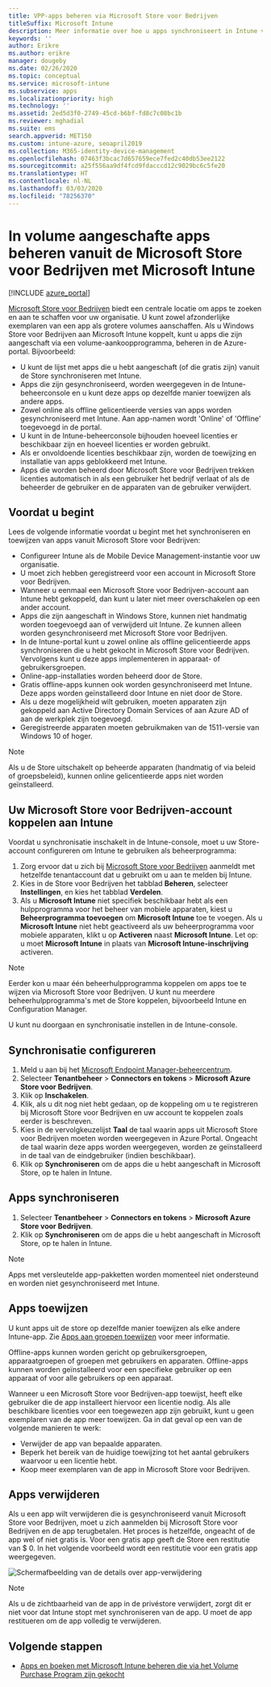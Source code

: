 ```yaml
---
title: VPP-apps beheren via Microsoft Store voor Bedrijven
titleSuffix: Microsoft Intune
description: Meer informatie over hoe u apps synchroniseert in Intune vanuit de Microsoft Store voor Bedrijven.
keywords: ''
author: Erikre
ms.author: erikre
manager: dougeby
ms.date: 02/26/2020
ms.topic: conceptual
ms.service: microsoft-intune
ms.subservice: apps
ms.localizationpriority: high
ms.technology: ''
ms.assetid: 2ed5d3f0-2749-45cd-b6bf-fd8c7c08bc1b
ms.reviewer: mghadial
ms.suite: ems
search.appverid: MET150
ms.custom: intune-azure, seoapril2019
ms.collection: M365-identity-device-management
ms.openlocfilehash: 07463f3bcac7d657659ece7fed2c40db53ee2122
ms.sourcegitcommit: a25f556aa9df4fcd9fdacccd12c9029bc6c5fe20
ms.translationtype: HT
ms.contentlocale: nl-NL
ms.lasthandoff: 03/03/2020
ms.locfileid: "78256370"
---
```

# <a name="how-to-manage-volume-purchased-apps-from-the-microsoft-store-for-business-with-microsoft-intune"></a>In volume aangeschafte apps beheren vanuit de Microsoft Store voor Bedrijven met Microsoft Intune

[!INCLUDE [azure_portal](../includes/azure_portal.md)]

[Microsoft Store voor Bedrijven](https://www.microsoft.com/business-store) biedt een centrale locatie om apps te zoeken en aan te schaffen voor uw organisatie. U kunt zowel afzonderlijke exemplaren van een app als grotere volumes aanschaffen. Als u Windows Store voor Bedrijven aan Microsoft Intune koppelt, kunt u apps die zijn aangeschaft via een volume-aankoopprogramma, beheren in de Azure-portal. Bijvoorbeeld:
* U kunt de lijst met apps die u hebt aangeschaft (of die gratis zijn) vanuit de Store synchroniseren met Intune.
* Apps die zijn gesynchroniseerd, worden weergegeven in de Intune-beheerconsole en u kunt deze apps op dezelfde manier toewijzen als andere apps.
* Zowel online als offline gelicentieerde versies van apps worden gesynchroniseerd met Intune. Aan app-namen wordt 'Online' of 'Offline' toegevoegd in de portal.
* U kunt in de Intune-beheerconsole bijhouden hoeveel licenties er beschikbaar zijn en hoeveel licenties er worden gebruikt.
* Als er onvoldoende licenties beschikbaar zijn, worden de toewijzing en installatie van apps geblokkeerd met Intune.
* Apps die worden beheerd door Microsoft Store voor Bedrijven trekken licenties automatisch in als een gebruiker het bedrijf verlaat of als de beheerder de gebruiker en de apparaten van de gebruiker verwijdert.

## <a name="before-you-start"></a>Voordat u begint

Lees de volgende informatie voordat u begint met het synchroniseren en toewijzen van apps vanuit Microsoft Store voor Bedrijven:

- Configureer Intune als de Mobile Device Management-instantie voor uw organisatie.
- U moet zich hebben geregistreerd voor een account in Microsoft Store voor Bedrijven.
- Wanneer u eenmaal een Microsoft Store voor Bedrijven-account aan Intune hebt gekoppeld, dan kunt u later niet meer overschakelen op een ander account.
- Apps die zijn aangeschaft in Windows Store, kunnen niet handmatig worden toegevoegd aan of verwijderd uit Intune. Ze kunnen alleen worden gesynchroniseerd met Microsoft Store voor Bedrijven.
- In de Intune-portal kunt u zowel online als offline gelicentieerde apps synchroniseren die u hebt gekocht in Microsoft Store voor Bedrijven. Vervolgens kunt u deze apps implementeren in apparaat- of gebruikersgroepen. 
- Online-app-installaties worden beheerd door de Store.
- Gratis offline-apps kunnen ook worden gesynchroniseerd met Intune. Deze apps worden geïnstalleerd door Intune en niet door de Store.
- Als u deze mogelijkheid wilt gebruiken, moeten apparaten zijn gekoppeld aan Active Directory Domain Services of aan Azure AD of aan de werkplek zijn toegevoegd.
- Geregistreerde apparaten moeten gebruikmaken van de 1511-versie van Windows 10 of hoger.

> [!NOTE]
Als u de Store uitschakelt op beheerde apparaten (handmatig of via beleid of groepsbeleid), kunnen online gelicentieerde apps niet worden geïnstalleerd.

## <a name="associate-your-microsoft-store-for-business-account-with-intune"></a>Uw Microsoft Store voor Bedrijven-account koppelen aan Intune
Voordat u synchronisatie inschakelt in de Intune-console, moet u uw Store-account configureren om Intune te gebruiken als beheerprogramma:
1. Zorg ervoor dat u zich bij [Microsoft Store voor Bedrijven](https://www.microsoft.com/business-store) aanmeldt met hetzelfde tenantaccount dat u gebruikt om u aan te melden bij Intune.
2. Kies in de Store voor Bedrijven het tabblad **Beheren**, selecteer **Instellingen**, en kies het tabblad **Verdelen**.
3. Als u **Microsoft Intune** niet specifiek beschikbaar hebt als een hulpprogramma voor het beheer van mobiele apparaten, kiest u **Beheerprogramma toevoegen** om **Microsoft Intune** toe te voegen. Als u **Microsoft Intune** niet hebt geactiveerd als uw beheerprogramma voor mobiele apparaten, klikt u op **Activeren** naast **Microsoft Intune**. Let op: u moet **Microsoft Intune** in plaats van **Microsoft Intune-inschrijving** activeren.

> [!NOTE]
> Eerder kon u maar één beheerhulpprogramma koppelen om apps toe te wijzen via Microsoft Store voor Bedrijven. U kunt nu meerdere beheerhulpprogramma's met de Store koppelen, bijvoorbeeld Intune en Configuration Manager. 

U kunt nu doorgaan en synchronisatie instellen in de Intune-console.

## <a name="configure-synchronization"></a>Synchronisatie configureren

1. Meld u aan bij het [Microsoft Endpoint Manager-beheercentrum](https://go.microsoft.com/fwlink/?linkid=2109431).
2. Selecteer **Tenantbeheer** > **Connectors en tokens** > **Microsoft Azure Store voor Bedrijven**.
3. Klik op **Inschakelen**.
4. Klik, als u dit nog niet hebt gedaan, op de koppeling om u te registreren bij Microsoft Store voor Bedrijven en uw account te koppelen zoals eerder is beschreven.
5. Kies in de vervolgkeuzelijst **Taal** de taal waarin apps uit Microsoft Store voor Bedrijven moeten worden weergegeven in Azure Portal. Ongeacht de taal waarin deze apps worden weergegeven, worden ze geïnstalleerd in de taal van de eindgebruiker (indien beschikbaar).
6. Klik op **Synchroniseren** om de apps die u hebt aangeschaft in Microsoft Store, op te halen in Intune.

## <a name="synchronize-apps"></a>Apps synchroniseren

1. Selecteer **Tenantbeheer** > **Connectors en tokens** > **Microsoft Azure Store voor Bedrijven**.
2. Klik op **Synchroniseren** om de apps die u hebt aangeschaft in Microsoft Store, op te halen in Intune.

> [!NOTE]
> Apps met versleutelde app-pakketten worden momenteel niet ondersteund en worden niet gesynchroniseerd met Intune.

## <a name="assign-apps"></a>Apps toewijzen

U kunt apps uit de store op dezelfde manier toewijzen als elke andere Intune-app. Zie [Apps aan groepen toewijzen](apps-deploy.md) voor meer informatie. 

Offline-apps kunnen worden gericht op gebruikersgroepen, apparaatgroepen of groepen met gebruikers en apparaten.
Offline-apps kunnen worden geïnstalleerd voor een specifieke gebruiker op een apparaat of voor alle gebruikers op een apparaat. 


Wanneer u een Microsoft Store voor Bedrijven-app toewijst, heeft elke gebruiker die de app installeert hiervoor een licentie nodig. Als alle beschikbare licenties voor een toegewezen app zijn gebruikt, kunt u geen exemplaren van de app meer toewijzen. Ga in dat geval op een van de volgende manieren te werk:
* Verwijder de app van bepaalde apparaten.
* Beperk het bereik van de huidige toewijzing tot het aantal gebruikers waarvoor u een licentie hebt.
* Koop meer exemplaren van de app in Microsoft Store voor Bedrijven.

## <a name="remove-apps"></a>Apps verwijderen

Als u een app wilt verwijderen die is gesynchroniseerd vanuit Microsoft Store voor Bedrijven, moet u zich aanmelden bij Microsoft Store voor Bedrijven en de app terugbetalen. Het proces is hetzelfde, ongeacht of de app wel of niet gratis is. Voor een gratis app geeft de Store een restitutie van $ 0. In het volgende voorbeeld wordt een restitutie voor een gratis app weergegeven. 

![Schermafbeelding van de details over app-verwijdering](./media/windows-store-for-business/microsoft-store-for-business-01.png)

> [!NOTE]
> Als u de zichtbaarheid van de app in de privéstore verwijdert, zorgt dit er niet voor dat Intune stopt met synchroniseren van de app. U moet de app restitueren om de app volledig te verwijderen.

## <a name="next-steps"></a>Volgende stappen

- [Apps en boeken met Microsoft Intune beheren die via het Volume Purchase Program zijn gekocht](../vpp-apps.md)
